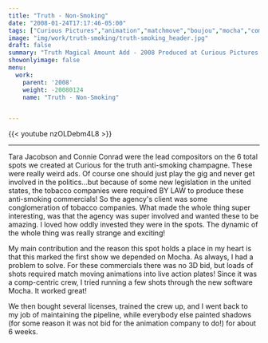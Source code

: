 ```yaml
---
title: "Truth - Non-Smoking"
date: "2008-01-24T17:17:46-05:00"
tags: ["Curious Pictures","animation","matchmove","boujou","mocha","commercial"]
image: "img/work/truth-smoking/truth-smoking_header.jpg"
draft: false
summary: "Truth Magical Amount Add - 2008 Produced at Curious Pictures."
showonlyimage: false
menu:
  work:
    parent: '2008'
    weight: -20080124
    name: "Truth - Non-Smoking"


---
```


{{< youtube nzOLDebm4L8 >}}

---


Tara Jacobson and Connie Conrad were the lead compositors on the 6 total spots we created at Curious for the truth anti-smoking champagne.
These were really weird ads. Of course one should just play the gig and never get involved in the politics...but because of some new legislation in the united states, the tobacco companies were required BY LAW to produce these anti-smoking commercials! So the agency's client was some conglomeration of tobacco companies. What made the whole thing super interesting, was that the agency was super involved and wanted these to be amazing. I loved how oddly invested they were in the spots. The dynamic of the whole thing was really strange and exciting!

My main contribution and the reason this spot holds a place in my heart is that this marked the first show we depended on Mocha. As always, I had a problem to solve. For these commercials there was no 3D bid, but loads of shots required match moving animations into live action plates! Since it was a comp-centric crew, I tried running a few shots through the new software Mocha.  It worked great!

We then bought several licenses, trained the crew up, and I went back to my job of maintaining the pipeline, while everybody else painted shadows (for some reason it was not bid for the animation company to do!) for about 6 weeks.
